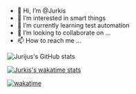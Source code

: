 - 👋 Hi, I’m @Jurkis
- 👀 I’m interested in smart things
- 🌱 I’m currently learning test automation
- 💞️ I’m looking to collaborate on ...
- 📫 How to reach me ...

<!---
Jurkis/Jurkis is a ✨ special ✨ repository because its `README.md` (this file) appears on your GitHub profile.
You can click the Preview link to take a look at your changes.
--->
![Jurijus's GitHub stats](https://github-readme-stats.vercel.app/api?username=jurkis&count_private=true&show_icons=true&theme=vue-dark)

[![Jurkis's wakatime stats](https://github-readme-stats.vercel.app/api/wakatime?username=Jurkis)](https://github.com/jurkis/)

[![wakatime](https://wakatime.com/badge/github/Jurkis/pamokos.svg)](https://wakatime.com/badge/github/Jurkis/pamokos)


